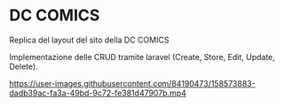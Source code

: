 <h1>DC COMICS</h1>

<p>Replica del layout del sito della DC COMICS</p>

<p>Implementazione delle CRUD tramite laravel (Create, Store, Edit, Update, Delete).</p>




https://user-images.githubusercontent.com/84190473/158573883-dadb39ac-fa3a-49bd-9c72-fe381d47907b.mp4

